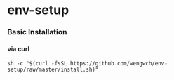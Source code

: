 # env-setup

### Basic Installation

#### via curl

```shell
sh -c "$(curl -fsSL https://github.com/wengwch/env-setup/raw/master/install.sh)"
```
